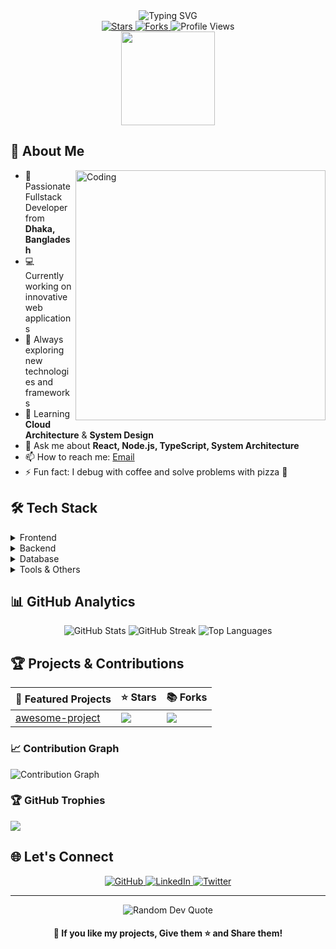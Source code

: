 <div align="center">
  <img src="https://readme-typing-svg.demolab.com?font=Fira+Code&weight=600&size=28&duration=4000&pause=1000&color=8B5CF6&center=true&vCenter=true&random=false&width=435&lines=Hi+%F0%9F%91%8B+I'm+Tanvir;Fullstack+Developer;Code+Craftsman" alt="Typing SVG" />
</div>

<div align="center">
  <a href="https://github.com/nettanvirdev/nettanvirdev/stargazers">
    <img src="https://img.shields.io/github/stars/nettanvirdev/nettanvirdev?style=for-the-badge&color=8B5CF6" alt="Stars"/>
  </a>
  <a href="https://github.com/nettanvirdev/nettanvirdev/network/members">
    <img src="https://img.shields.io/github/forks/nettanvirdev/nettanvirdev?style=for-the-badge&color=8B5CF6" alt="Forks"/>
  </a>
  <img src="https://komarev.com/ghpvc/?username=nettanvirdev&label=Profile%20views&color=8B5CF6&style=for-the-badge" alt="Profile Views" />
</div>

<div align="center">
  <img height="150" src="https://cdn.jsdelivr.net/gh/sun0225SUN/sun0225SUN/assets/images/coding.gif"/>
</div>

## 🚀 About Me
<img align="right" alt="Coding" width="400" src="https://cdn.dribbble.com/users/1162077/screenshots/3848914/programmer.gif">

- 🌟 Passionate Fullstack Developer from **Dhaka, Bangladesh**
- 💻 Currently working on innovative web applications
- 🔭 Always exploring new technologies and frameworks
- 🌱 Learning **Cloud Architecture** & **System Design**
- 💬 Ask me about **React, Node.js, TypeScript, System Architecture**
- 📫 How to reach me: [Email](mailto:your.email@example.com)
- ⚡ Fun fact: I debug with coffee and solve problems with pizza 🍕

## 🛠️ Tech Stack

<details>
<summary>Frontend</summary>

![React](https://img.shields.io/badge/react-%2320232a.svg?style=for-the-badge&logo=react&logoColor=%2361DAFB)
![TypeScript](https://img.shields.io/badge/typescript-%23007ACC.svg?style=for-the-badge&logo=typescript&logoColor=white)
![JavaScript](https://img.shields.io/badge/javascript-%23323330.svg?style=for-the-badge&logo=javascript&logoColor=%23F7DF1E)
![TailwindCSS](https://img.shields.io/badge/tailwindcss-%2338B2AC.svg?style=for-the-badge&logo=tailwind-css&logoColor=white)
![HTML5](https://img.shields.io/badge/html5-%23E34F26.svg?style=for-the-badge&logo=html5&logoColor=white)
![CSS3](https://img.shields.io/badge/css3-%231572B6.svg?style=for-the-badge&logo=css3&logoColor=white)
</details>

<details>
<summary>Backend</summary>

![NodeJS](https://img.shields.io/badge/node.js-6DA55F?style=for-the-badge&logo=node.js&logoColor=white)
![Express.js](https://img.shields.io/badge/express.js-%23404d59.svg?style=for-the-badge&logo=express&logoColor=%2361DAFB)
![PHP](https://img.shields.io/badge/php-%23777BB4.svg?style=for-the-badge&logo=php&logoColor=white)
![Python](https://img.shields.io/badge/python-3670A0?style=for-the-badge&logo=python&logoColor=ffdd54)
![Java](https://img.shields.io/badge/java-%23ED8B00.svg?style=for-the-badge&logo=openjdk&logoColor=white)
</details>

<details>
<summary>Database</summary>

![MongoDB](https://img.shields.io/badge/MongoDB-%234ea94b.svg?style=for-the-badge&logo=mongodb&logoColor=white)
![MySQL](https://img.shields.io/badge/mysql-%2300f.svg?style=for-the-badge&logo=mysql&logoColor=white)
![Redis](https://img.shields.io/badge/redis-%23DD0031.svg?style=for-the-badge&logo=redis&logoColor=white)
</details>

<details>
<summary>Tools & Others</summary>

![Git](https://img.shields.io/badge/git-%23F05033.svg?style=for-the-badge&logo=git&logoColor=white)
![Docker](https://img.shields.io/badge/docker-%230db7ed.svg?style=for-the-badge&logo=docker&logoColor=white)
![AWS](https://img.shields.io/badge/AWS-%23FF9900.svg?style=for-the-badge&logo=amazon-aws&logoColor=white)
![Linux](https://img.shields.io/badge/Linux-FCC624?style=for-the-badge&logo=linux&logoColor=black)
</details>

## 📊 GitHub Analytics

<div align="center">
  <img src="https://github-readme-stats.vercel.app/api?username=nettanvirdev&theme=tokyonight&hide_border=false&include_all_commits=true&count_private=true" alt="GitHub Stats" />
  
  <img src="https://github-readme-streak-stats.herokuapp.com/?user=nettanvirdev&theme=tokyonight&hide_border=false" alt="GitHub Streak" />
  
  <img src="https://github-readme-stats.vercel.app/api/top-langs/?username=nettanvirdev&theme=tokyonight&hide_border=false&include_all_commits=true&count_private=true&layout=compact" alt="Top Languages" />
</div>

## 🏆 Projects & Contributions

<div align="center">

| 🎁 Featured Projects | ⭐ Stars | 📚 Forks | 
|-------------------|----------|-----------|
| [awesome-project](https://github.com/nettanvirdev/dunewebview) | ![](https://img.shields.io/github/stars/nettanvirdev/dunewebview?style=flat-square) | ![](https://img.shields.io/github/forks/nettanvirdev/dunewebview?style=flat-square) 

</div>

### 📈 Contribution Graph
![Contribution Graph](https://github-readme-activity-graph.vercel.app/graph?username=nettanvirdev&theme=tokyo-night)

### 🏆 GitHub Trophies
![](https://github-profile-trophy.vercel.app/?username=nettanvirdev&theme=tokyonight&no-frame=false&no-bg=false&margin-w=4)

## 🌐 Let's Connect

<div align="center">
  <a href="https://github.com/nettanvirdev" target="_blank">
    <img src="https://img.shields.io/badge/GitHub-100000?style=for-the-badge&logo=github&logoColor=white" alt="GitHub" />
  </a>
  <a href="https://www.linkedin.com/in/nettanvirdev" target="_blank">
    <img src="https://img.shields.io/badge/LinkedIn-0077B5?style=for-the-badge&logo=linkedin&logoColor=white" alt="LinkedIn" />
  </a>
  <a href="https://twitter.com/yourusername" target="_blank">
    <img src="https://img.shields.io/badge/Twitter-1DA1F2?style=for-the-badge&logo=twitter&logoColor=white" alt="Twitter"/>
  </a>
</div>


---

<div align="center">
  <img src="https://quotes-github-readme.vercel.app/api?type=horizontal&theme=tokyonight" alt="Random Dev Quote" />
  
  <h4>🎯 If you like my projects, Give them ⭐ and Share them!</h4>
</div>
